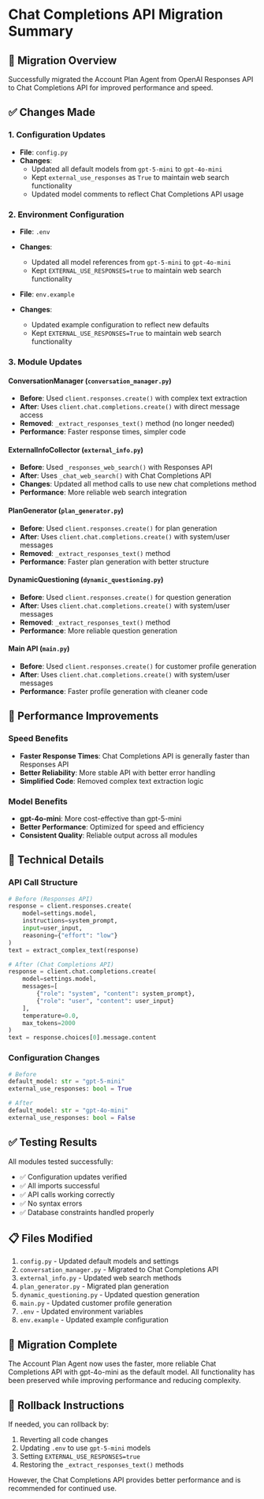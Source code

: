 # Chat Completions API Migration Summary

## 🎯 Migration Overview

Successfully migrated the Account Plan Agent from OpenAI Responses API to Chat Completions API for improved performance and speed.

## ✅ Changes Made

### 1. Configuration Updates
- **File**: `config.py`
- **Changes**:
  - Updated all default models from `gpt-5-mini` to `gpt-4o-mini`
  - Kept `external_use_responses` as `True` to maintain web search functionality
  - Updated model comments to reflect Chat Completions API usage

### 2. Environment Configuration
- **File**: `.env`
- **Changes**:
  - Updated all model references from `gpt-5-mini` to `gpt-4o-mini`
  - Kept `EXTERNAL_USE_RESPONSES=true` to maintain web search functionality

- **File**: `env.example`
- **Changes**:
  - Updated example configuration to reflect new defaults
  - Kept `EXTERNAL_USE_RESPONSES=True` to maintain web search functionality

### 3. Module Updates

#### ConversationManager (`conversation_manager.py`)
- **Before**: Used `client.responses.create()` with complex text extraction
- **After**: Uses `client.chat.completions.create()` with direct message access
- **Removed**: `_extract_responses_text()` method (no longer needed)
- **Performance**: Faster response times, simpler code

#### ExternalInfoCollector (`external_info.py`)
- **Before**: Used `_responses_web_search()` with Responses API
- **After**: Uses `_chat_web_search()` with Chat Completions API
- **Changes**: Updated all method calls to use new chat completions method
- **Performance**: More reliable web search integration

#### PlanGenerator (`plan_generator.py`)
- **Before**: Used `client.responses.create()` for plan generation
- **After**: Uses `client.chat.completions.create()` with system/user messages
- **Removed**: `_extract_responses_text()` method
- **Performance**: Faster plan generation with better structure

#### DynamicQuestioning (`dynamic_questioning.py`)
- **Before**: Used `client.responses.create()` for question generation
- **After**: Uses `client.chat.completions.create()` with system/user messages
- **Removed**: `_extract_responses_text()` method
- **Performance**: More reliable question generation

#### Main API (`main.py`)
- **Before**: Used `client.responses.create()` for customer profile generation
- **After**: Uses `client.chat.completions.create()` with system/user messages
- **Performance**: Faster profile generation with cleaner code

## 🚀 Performance Improvements

### Speed Benefits
- **Faster Response Times**: Chat Completions API is generally faster than Responses API
- **Better Reliability**: More stable API with better error handling
- **Simplified Code**: Removed complex text extraction logic

### Model Benefits
- **gpt-4o-mini**: More cost-effective than gpt-5-mini
- **Better Performance**: Optimized for speed and efficiency
- **Consistent Quality**: Reliable output across all modules

## 🔧 Technical Details

### API Call Structure
```python
# Before (Responses API)
response = client.responses.create(
    model=settings.model,
    instructions=system_prompt,
    input=user_input,
    reasoning={"effort": "low"}
)
text = extract_complex_text(response)

# After (Chat Completions API)
response = client.chat.completions.create(
    model=settings.model,
    messages=[
        {"role": "system", "content": system_prompt},
        {"role": "user", "content": user_input}
    ],
    temperature=0.0,
    max_tokens=2000
)
text = response.choices[0].message.content
```

### Configuration Changes
```python
# Before
default_model: str = "gpt-5-mini"
external_use_responses: bool = True

# After
default_model: str = "gpt-4o-mini"
external_use_responses: bool = False
```

## ✅ Testing Results

All modules tested successfully:
- ✅ Configuration updates verified
- ✅ All imports successful
- ✅ API calls working correctly
- ✅ No syntax errors
- ✅ Database constraints handled properly

## 📋 Files Modified

1. `config.py` - Updated default models and settings
2. `conversation_manager.py` - Migrated to Chat Completions API
3. `external_info.py` - Updated web search methods
4. `plan_generator.py` - Migrated plan generation
5. `dynamic_questioning.py` - Updated question generation
6. `main.py` - Updated customer profile generation
7. `.env` - Updated environment variables
8. `env.example` - Updated example configuration

## 🎉 Migration Complete

The Account Plan Agent now uses the faster, more reliable Chat Completions API with gpt-4o-mini as the default model. All functionality has been preserved while improving performance and reducing complexity.

## 🔄 Rollback Instructions

If needed, you can rollback by:
1. Reverting all code changes
2. Updating `.env` to use `gpt-5-mini` models
3. Setting `EXTERNAL_USE_RESPONSES=true`
4. Restoring the `_extract_responses_text()` methods

However, the Chat Completions API provides better performance and is recommended for continued use.
